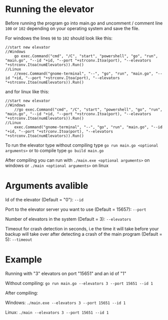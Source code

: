 Running the elevator
==========================================
Before running the program go into main.go and uncomment / comment line `100` or `102` depending on your operating system and save the file.

For windows the lines `98` to `102` should look like this:
```
//start new elevator
//Windows
	go exec.Command("cmd", "/C", "start", "powershell", "go", "run", "main.go", "--id "+id, "--port "+strconv.Itoa(port), "--elevators "+strconv.Itoa(numElevators)).Run()
//Linux
	//exec.Command("gnome-terminal", "--", "go", "run", "main.go", "--id "+id, "--port "+strconv.Itoa(port), "--elevators "+strconv.Itoa(numElevators)).Run()
```
and for linux like this:
```
//start new elevator
//Windows
    //go exec.Command("cmd", "/C", "start", "powershell", "go", "run", "main.go", "--id "+id, "--port "+strconv.Itoa(port), "--elevators "+strconv.Itoa(numElevators)).Run()
//Linux
    exec.Command("gnome-terminal", "--", "go", "run", "main.go", "--id "+id, "--port "+strconv.Itoa(port), "--elevators "+strconv.Itoa(numElevators)).Run()
```

To run the elevator type without compiling type `go run main.go <optional arguments>` or to compile type `go build main.go` 

After compiling you can run with `./main.exe <optional arguments>` on windows or `./main <optional arguments>` on linux 


Arguments avalible
==========================================
Id of the elevator (Default = "0"): `--id`

Port to the elevator server you want to use (Default = 15657): `--port`

Number of elevators in the system (Default = 3): `--elevators`

Timeout for crash detection in seconds, i.e the time it will take before your backup will take over after detecting a crash of the main program  (Default = 5): `--timeout`


Example
==========================================
Running with "3" elevators on port "15651" and an id of "1"

Without compiling: `go run main.go --elevators 3 --port 15651 --id 1`

After compiling:

Windows: `./main.exe --elevators 3 --port 15651 --id 1`

Linux: `./main --elevators 3 --port 15651 --id 1`